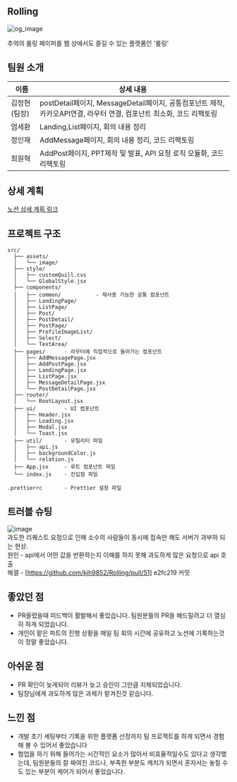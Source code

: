 ## Rolling
![og_image](https://github.com/user-attachments/assets/36421e71-53b8-4828-81da-bc601f578dc4)

추억의 롤링 페이퍼를 웹 상에서도 즐길 수 있는 플랫폼인 '롤링'

## 팀원 소개
|이름|상세 내용|
|------|---|
|김정현(팀장)|postDetail페이지,  MessageDetail페이지, 공통컴포넌트 제작, 카카오API연결, 라우터 연결, 컴포넌트 최소화, 코드 리팩토링|
|엄세환|Landing,List페이지, 회의 내용 정리 |
|정인재|AddMessage페이지, 회의 내용 정리, 코드 리팩토링|
|최원혁|AddPost페이지, PPT제작 및 발표, API 요청 로직 모듈화, 코드 리팩토링|
## 상세 계획
[노션 상세 계획 링크](https://mud-stranger-c40.notion.site/Codeit_-2ac5dcbb0b8d43818a80422a43ded058)

## 프로젝트 구조
```
src/              
  ├── assets/     
  │   └── image/  
  ├── style/      
  │   ├── customQuill.css 
  │   └── GlobalStyle.jsx  
  ├── components/ 
  │   ├── common/           - 재사용 가능한 공통 컴포넌트
  │   ├── LandingPage/      
  │   ├── ListPage/         
  │   ├── Post/            
  │   ├── PostDetail/       
  │   ├── PostPage/        
  │   ├── ProfileImageList/ 
  │   ├── Select/          
  │   └── TextArea/         
  ├── pages/      - 라우터에 직접적으로 들어가는 컴포넌트
  │   ├── AddMessagePage.jsx
  │   ├── AddPostPage.jsx
  │   ├── LandingPage.jsx
  │   ├── ListPage.jsx
  │   ├── MessageDetailPage.jsx
  │   └── PostDetailPage.jsx
  ├── router/    
  │   └── RootLayout.jsx
  ├── ui/         - UI 컴포넌트
  │   ├── Header.jsx
  │   ├── Loading.jsx
  │   ├── Modal.jsx
  │   └── Toast.jsx
  ├── util/       - 유틸리티 파일
  │   ├── api.js
  │   ├── backgroundColor.js
  │   └── relation.js
  ├── App.jsx     - 루트 컴포넌트 파일
  └── index.js    - 진입점 파일

.prettierrc       - Prettier 설정 파일
```

## 트러블 슈팅
![image](https://github.com/user-attachments/assets/9b1210f4-39ba-4840-9bab-2a0153f862dc)
<br/>
과도한 리퀘스트 요청으로 인해 소수의 사람들이 동시에 접속만 해도 서버가 과부하 되는 현상.
<br/>
원인 - api에서 어떤 값을 반환하는지 이해를 하지 못해 과도하게 많은 요청으로 api 호출
<br/>
해결 - [https://github.com/kjh9852/Rolling/pull/51] e2fc219 커밋

## 좋았던 점
- PR올렸을때 피드백이 활발해서 좋았습니다. 팀원분들의 PR을 해드릴려고 더 열심히 하게 되었습니다.
- 개인이 맡은 파트의 진행 상황을 매일 팀 회의 시간에 공유하고 노션에 기록하는것이 정말 좋았습니다.

## 아쉬운 점
- PR 확인이 늦게되어 리뷰가 늦고 승인이 그만큼 지체되었습니다.
- 팀장님에게 과도하게 많은 과제가 맡겨진것 같습니다.

## 느낀 점
- 개발 초기 세팅부터 기록을 위한 플랫폼 선정까지 팀 프로젝트를 하게 되면서 경험해 볼 수 있어서 좋았습니다
- 협업을 하기 위해 들어가는 시간적인 요소가 많아서 비효율적일수도 있다고 생각했는데, 팀원분들의 잘 짜여진 코드나, 부족한 부분도 캐치가 되면서 혼자서는 놓칠 수도 있는 부분이 케어가 되어서 좋았습니다.
